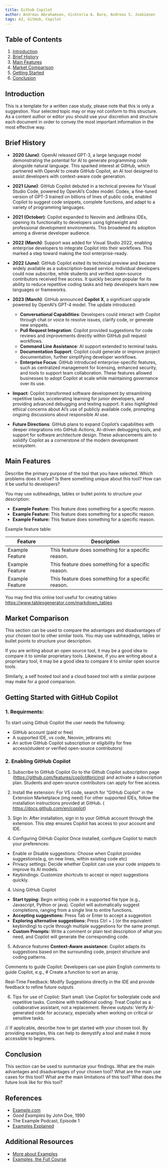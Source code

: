 ```yaml
---
title: Github Copilot 
author: Andreas Abrahamsen, Vicktoria A. Bure, Andreas S. Joakimsen
tags: AI, GitHub, Copilot
---
```


## Table of Contents
1. [Introduction](#introduction)
2. [Brief History](#brief-history)
3. [Main Features](#main-features)
4. [Market Comparison](#market-comparison)
5. [Getting Started](#getting-started)
6. [Conclusion](#conclusion)

## Introduction

This is a template for a written case study, please note that this is only a suggestion. Your selected topic may or may not conform to this structure. As a content author or editor you should use your discretion and structure each document in order to convey the most important information in the most effective way.

## Brief History

- **2020 (June)**: OpenAI released GPT-3, a large language model demonstrating the potential for AI to generate programming code alongside natural language. This sparked interest at GitHub, which partnered with OpenAI to create GitHub Copilot, an AI tool designed to assist developers with context-aware code generation.

- **2021 (June)**: GitHub Copilot debuted in a technical preview for Visual Studio Code, powered by OpenAI’s Codex model. Codex, a fine-tuned version of GPT-3 trained on billions of lines of public code, enabled Copilot to suggest code snippets, complete functions, and adapt to a variety of programming languages.

- **2021 (October)**: Copilot expanded to Neovim and JetBrains IDEs, opening its functionality to developers using lightweight and professional development environments. This broadened its adoption among a diverse developer audience.

- **2022 (March)**: Support was added for Visual Studio 2022, enabling enterprise developers to integrate Copilot into their workflows. This marked a step toward making the tool enterprise-ready.

- **2022 (June)**: GitHub Copilot exited its technical preview and became widely available as a subscription-based service. Individual developers could now subscribe, while students and verified open-source contributors received free access. It quickly became popular for its ability to reduce repetitive coding tasks and help developers learn new languages or frameworks.

- **2023 (March)**: GitHub announced **Copilot X**, a significant upgrade powered by OpenAI’s GPT-4 model. The update introduced:
  - **Conversational Capabilities**: Developers could interact with Copilot through chat or voice to resolve issues, clarify code, or generate new snippets.
  - **Pull Request Integration**: Copilot provided suggestions for code reviews and improvements directly within GitHub pull request workflows.
  - **Command Line Assistance**: AI support extended to terminal tasks.
  - **Documentation Support**: Copilot could generate or improve project documentation, further simplifying developer workflows.
  - **Enterprise Focus**: GitHub introduced enterprise-specific features, such as centralized management for licensing, enhanced security, and tools to support team collaboration. These features allowed businesses to adopt Copilot at scale while maintaining governance over its use.

- **Impact**: Copilot transformed software development by streamlining repetitive tasks, accelerating learning for junior developers, and providing advanced debugging and testing support. It also highlighted ethical concerns about AI’s use of publicly available code, prompting ongoing discussions about responsible AI use.

- **Future Directions**: GitHub plans to expand Copilot’s capabilities with deeper integrations into GitHub Actions, AI-driven debugging tools, and support for software architecture design. These advancements aim to solidify Copilot as a cornerstone of the modern development ecosystem.

## Main Features

Describe the primary purpose of the tool that you have selected. Which problems does it solve? Is there something unique about this tool? How can it be useful to developers?

You may use subheadings, tables or bullet points to structure your description:
- **Example Feature:** This feature does something for a specific reason.
- **Example Feature:** This feature does something for a specific reason.
- **Example Feature:** This feature does something for a specific reason.

Example feature table:

| Feature | Description |
| --- | --- |
| Example Feature | This feature does something for a specific reason. |
| Example Feature | This feature does something for a specific reason. |
| Example Feature | This feature does something for a specific reason. |

You may find this online tool useful for creating tables: https://www.tablesgenerator.com/markdown_tables

## Market Comparison

This section can be used to compare the advantages and disadvantages of your chosen tool to other similar tools. You may use subheadings, tables or bullet points to structure your description.

If you are writing about an open source tool, it may be a good idea to compare it to similar proprietary tools. Likewise, if you are writing about a proprietary tool, it may be a good idea to compare it to similar open source tools.

Similarly, a self hosted tool and a cloud based tool with a similar purpose may make for a good comparison.

## Getting Started with GitHub Copilot


### 1. Requirments:
To start using Github Copilot the user needs the following:
- GitHub account (paid or free)
- A supported IDE, vs code, Neovim, jetbrains etc
- An active GitHub Copilot subscription or eligibility for free access(student or verified open-source contributors)


### 2. Enabling GitHub Copilot
  1. Subscribe to GitHub Copilot
  Go to the Github Copilot subscription page (https://github.com/features/copilot#pricing) and activate a subscription plan.
  Students and open-source contributors can apply for free access.
  2.  Install the extension:
  For VS code, search for “GitHub Copilot” in the Extension Marketplace.(img need)
   For other supported IDEs, follow the installation instructions provided at GitHub. ( https://docs.github.com/en/copilot)
  3. Sign In:
  After installation, sign in to your GitHub account through the extension. This step ensures Copilot has access to your account and IDE.

3. Configuring GitHub Copilot
Once installed, configure Copilot to match your preferences:
- Enable or Disable suggestions: Choose when Copilot provides suggestions(e.g, on new lines, within existing code etc)
- Privacy settings: Decide whether Copilot can use your code snippets to improve its AI models.
- Keybindings: Customize shortcuts to accept or reject suggestions quickly.

4. Using GitHub Copilot
- **Start typing:** Begin writing code in a supported file type (e.g., Javascript, Python or java). Copilot will automatically suggest completions, ranging from a single line to entire functions.
- **Accepting suggestions:** Press Tab or Enter to accept a suggestion 
- **Exploring alternative suggestions:** Press Ctrl + ] (or the equivalent keybinding) to cycle through multiple suggestions for the same prompt.
- **Custom Prompts:** Write a comment or plain text description of what you need, and Copilot will generate the corresponding code.


5. Advance features
**Context-Aware assistance:**
Copilot adapts its suggestions based on the surrounding code, project structure and coding patterns.


Comments to guide Copilot:
Developers can use plain English comments to guide Copilot, e.g., # Create a function to sort an array.


Real-Time Feedback:
Modify Suggestions directly in the IDE and provide feedback to refine future outputs

6. Tips for use of Copilot: 
Start small: Use Copilot for boilerplate code and repetitive tasks. 
Combine with traditional coding: Treat Copilot as a collaborative assistant, not a replacement.
Review outputs: Verify AI-generated code for accuracy, especially when working on critical or sensitive tasks.

// If applicable, describe how to get started with your chosen tool. By providing examples, this can help to demystify a tool and make it more accessible to beginners.

## Conclusion

This section can be used to summarize your findings. What are the main advantages and disadvantages of your chosen tool? What are the main use cases for this tool? What are the main limitations of this tool? What does the future look like for this tool?

## References

- [Example.com](https://example.com)
- *Good Examples* by John Doe, 1990
- The Example Podcast, Episode 1
- [Examples Explained](https://youtu.be/dQw4w9WgXcQ)

## Additional Resources

- [More about Examples](https://example.com)
- [Examples, the Full Course](https://youtu.be/dQw4w9WgXcQ)
